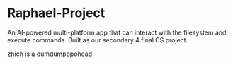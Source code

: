 # Raphael-Project
An AI-powered multi-platform app that can interact with the filesystem and execute commands. Built as our secondary 4 final CS project.

zhich is a dumdumpopohead